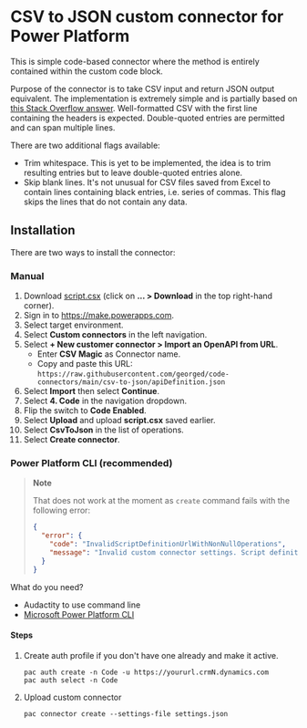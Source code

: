 # CSV to JSON custom connector for Power Platform

This is simple code-based connector where the method is entirely contained within the custom code block. 

Purpose of the connector is to take CSV input and return JSON output equivalent. The implementation is extremely simple and is partially based on [this Stack Overflow answer](https://stackoverflow.com/a/14198311/70347). Well-formatted CSV with the first line containing the headers is expected. Double-quoted entries are permitted and can span multiple lines.

There are two additional flags available:

* Trim whitespace. This is yet to be implemented, the idea is to trim resulting entries but to leave double-quoted entries alone.
* Skip blank lines. It's not unusual for CSV files saved from Excel to contain lines containing black entries, i.e. series of commas. This flag skips the lines that do not contain any data.

## Installation

There are two ways to install the connector:

### Manual

1. Download [script.csx](https://github.com/georged/code-connectors/blob/main/csv-to-json/script.csx) (click on **... > Download** in the top right-hand corner).
2. Sign in to https://make.powerapps.com.
3. Select target environment.
4. Select **Custom connectors** in the left navigation.
5. Select **+ New customer connector > Import an OpenAPI from URL**.
   - Enter **CSV Magic** as Connector name.
   - Copy and paste this URL: `https://raw.githubusercontent.com/georged/code-connectors/main/csv-to-json/apiDefinition.json` 
6. Select **Import** then select **Continue**.
7. Select **4. Code** in the navigation dropdown.
8. Flip the switch to **Code Enabled**.
9. Select **Upload** and upload **script.csx** saved earlier.
10. Select **CsvToJson** in the list of operations.
11. Select **Create connector**.

### Power Platform CLI (recommended)

> **Note**
> 
> That does not work at the moment as `create` command fails with the following error:
> 
> ```json
> {
>   "error": {
>     "code": "InvalidScriptDefinitionUrlWithNonNullOperations",
>     "message": "Invalid custom connector settings. Script definition url '<null>' must be a valid URI when script operations are specified"
>   }
> }
> ```

What do you need?

* Audactity to use command line
* [Microsoft Power Platform CLI](https://learn.microsoft.com/power-platform/developer/cli/introduction)

#### Steps

1. Create auth profile if you don't have one already and make it active.

   ```shell
   pac auth create -n Code -u https://yoururl.crmN.dynamics.com
   pac auth select -n Code
   ```

1. Upload custom connector

   ```shell
   pac connector create --settings-file settings.json
   ```


